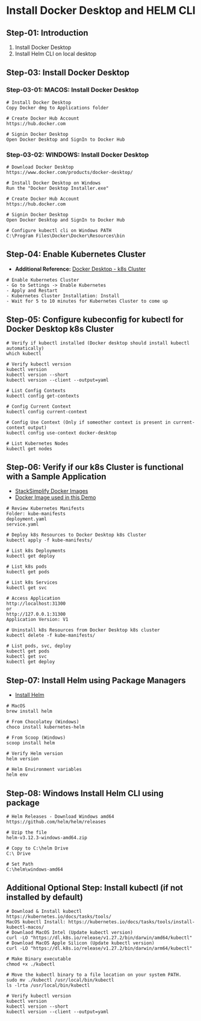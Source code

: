 # Install Docker Desktop and HELM CLI

## Step-01: Introduction
1. Install Docker Desktop
2. Install Helm CLI on local desktop

## Step-03: Install Docker Desktop 
### Step-03-01: MACOS: Install Docker Desktop 
```t
# Install Docker Desktop
Copy Docker dmg to Applications folder

# Create Docker Hub Account
https://hub.docker.com

# Signin Docker Desktop 
Open Docker Desktop and SignIn to Docker Hub
```
### Step-03-02: WINDOWS: Install Docker Desktop 
```t
# Download Docker Desktop
https://www.docker.com/products/docker-desktop/

# Install Docker Desktop on Windows
Run the "Docker Desktop Installer.exe"

# Create Docker Hub Account
https://hub.docker.com

# Signin Docker Desktop 
Open Docker Desktop and SignIn to Docker Hub

# Configure kubectl cli on Windows PATH
C:\Program Files\Docker\Docker\Resources\bin
```

## Step-04: Enable Kubernetes Cluster
- **Additional Reference:** [Docker Desktop - k8s Cluster](https://docs.docker.com/desktop/kubernetes/)
```t
# Enable Kubernetes Cluster
- Go to Settings -> Enable Kubernetes
- Apply and Restart
- Kubernetes Cluster Installation: Install
- Wait for 5 to 10 minutes for Kubernetes Cluster to come up
```

## Step-05: Configure kubeconfig for kubectl for Docker Desktop k8s Cluster
```t
# Verify if kubectl installed (Docker desktop should install kubectl automatically)
which kubectl

# Verify kubectl version
kubectl version 
kubectl version --short
kubectl version --client --output=yaml

# List Config Contexts
kubectl config get-contexts

# Config Current Context
kubectl config current-context

# Config Use Context (Only if someother context is present in current-context output)
kubectl config use-context docker-desktop

# List Kubernetes Nodes
kubectl get nodes
```

## Step-06: Verify if our k8s Cluster is functional with a Sample Application
- [StackSimplify Docker Images](https://github.com/stacksimplify?tab=packages)
- [Docker Image used in this Demo](https://github.com/users/stacksimplify/packages/container/package/kubenginxhelm)
```t
# Review Kubernetes Manifests
Folder: kube-manifests
deployment.yaml
service.yaml

# Deploy k8s Resources to Docker Desktop k8s Cluster
kubectl apply -f kube-manifests/

# List k8s Deployments
kubectl get deploy

# List k8s pods
kubectl get pods

# List k8s Services
kubectl get svc

# Access Application
http://localhost:31300
or
http://127.0.0.1:31300
Application Version: V1

# Uninstall k8s Resources from Docker Desktop k8s cluster
kubectl delete -f kube-manifests/

# List pods, svc, deploy
kubectl get pods
kubectl get svc
kubectl get deploy
```

## Step-07: Install Helm using Package Managers
- [Install Helm](https://helm.sh/docs/intro/install/)
```t
# MacOS
brew install helm

# From Chocolatey (Windows)
choco install kubernetes-helm

# From Scoop (Windows)
scoop install helm

# Verify Helm version
helm version

# Helm Environment variables
helm env
```
## Step-08: Windows Install Helm CLI using package
```t
# Helm Releases - Download Windows amd64
https://github.com/helm/helm/releases

# Uzip the file
helm-v3.12.3-windows-amd64.zip

# Copy to C:\helm Drive
C:\ Drive

# Set Path
C:\helm\windows-amd64
```

## Additional Optional Step: Install kubectl (if not installed by default)
```t
# Download & Install kubectl
https://kubernetes.io/docs/tasks/tools/
MacOS kubectl Install: https://kubernetes.io/docs/tasks/tools/install-kubectl-macos/
# Downlaod MacOS Intel (Update kubectl version)
curl -LO "https://dl.k8s.io/release/v1.27.2/bin/darwin/amd64/kubectl"
# Download MacOS Apple Silicon (Update kubectl version)
curl -LO "https://dl.k8s.io/release/v1.27.2/bin/darwin/arm64/kubectl"

# Make Binary executable
chmod +x ./kubectl

# Move the kubectl binary to a file location on your system PATH.
sudo mv ./kubectl /usr/local/bin/kubectl
ls -lrta /usr/local/bin/kubectl

# Verify kubectl version
kubectl version 
kubectl version --short
kubectl version --client --output=yaml
```